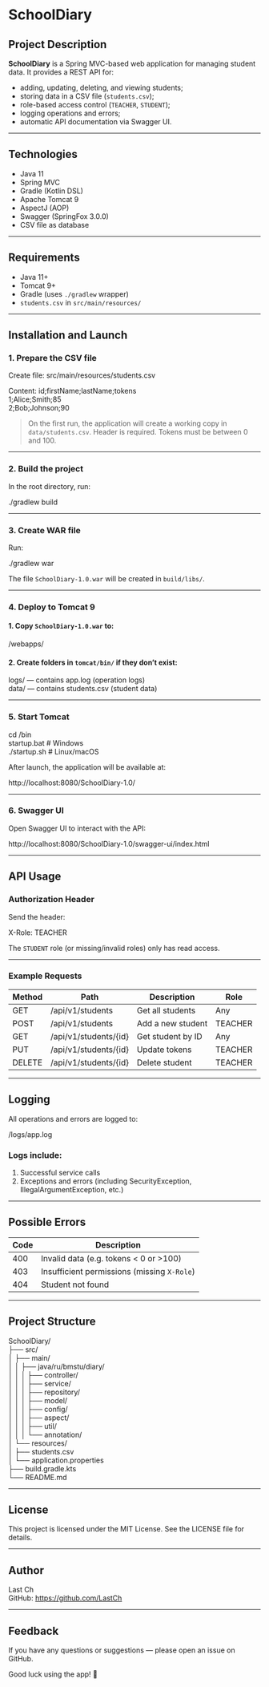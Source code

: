 # SchoolDiary

## Project Description

**SchoolDiary** is a Spring MVC-based web application for managing student data. It provides a REST API for:

- adding, updating, deleting, and viewing students;
- storing data in a CSV file (`students.csv`);
- role-based access control (`TEACHER`, `STUDENT`);
- logging operations and errors;
- automatic API documentation via Swagger UI.

---

## Technologies

- Java 11
- Spring MVC
- Gradle (Kotlin DSL)
- Apache Tomcat 9
- AspectJ (AOP)
- Swagger (SpringFox 3.0.0)
- CSV file as database

---

## Requirements

- Java 11+
- Tomcat 9+
- Gradle (uses `./gradlew` wrapper)
- `students.csv` in `src/main/resources/`

---

## Installation and Launch

### 1. Prepare the CSV file

Create file: src/main/resources/students.csv

Content:
id;firstName;lastName;tokens  
1;Alice;Smith;85  
2;Bob;Johnson;90

> On the first run, the application will create a working copy in `data/students.csv`. Header is required. Tokens must be between 0 and 100.

---

### 2. Build the project

In the root directory, run:

./gradlew build

---

### 3. Create WAR file

Run:

./gradlew war

The file `SchoolDiary-1.0.war` will be created in `build/libs/`.

---

### 4. Deploy to Tomcat 9

#### 1. Copy `SchoolDiary-1.0.war` to:

<tomcat>/webapps/

#### 2. Create folders in `tomcat/bin/` if they don’t exist:

logs/ — contains app.log (operation logs)  
data/ — contains students.csv (student data)

---

### 5. Start Tomcat

cd <tomcat>/bin  
startup.bat    # Windows  
./startup.sh   # Linux/macOS

After launch, the application will be available at:

http://localhost:8080/SchoolDiary-1.0/

---

### 6. Swagger UI

Open Swagger UI to interact with the API:

http://localhost:8080/SchoolDiary-1.0/swagger-ui/index.html

---

## API Usage

### Authorization Header

Send the header:

X-Role: TEACHER

The `STUDENT` role (or missing/invalid roles) only has read access.

---

### Example Requests

| Method | Path                    | Description          | Role    |
|--------|-------------------------|----------------------|---------|
| GET    | /api/v1/students        | Get all students     | Any     |
| POST   | /api/v1/students        | Add a new student    | TEACHER |
| GET    | /api/v1/students/{id}   | Get student by ID    | Any     |
| PUT    | /api/v1/students/{id}   | Update tokens        | TEACHER |
| DELETE | /api/v1/students/{id}   | Delete student       | TEACHER |

---


## Logging

All operations and errors are logged to:

<tomcat>/logs/app.log

### Logs include:

1. Successful service calls
2. Exceptions and errors (including SecurityException, IllegalArgumentException, etc.)

---

## Possible Errors

Code | Description  
-----|------------  
400  | Invalid data (e.g. tokens < 0 or >100)  
403  | Insufficient permissions (missing `X-Role`)  
404  | Student not found

---

## Project Structure

SchoolDiary/  
├── src/  
│   ├── main/  
│   │   ├── java/ru/bmstu/diary/  
│   │   │   ├── controller/  
│   │   │   ├── service/  
│   │   │   ├── repository/  
│   │   │   ├── model/  
│   │   │   ├── config/  
│   │   │   ├── aspect/  
│   │   │   ├── util/  
│   │   │   └── annotation/  
│   └── resources/  
│       ├── students.csv  
│       └── application.properties  
├── build.gradle.kts  
└── README.md

---


## License

This project is licensed under the MIT License. See the LICENSE file for details.

---

## Author

Last Ch  
GitHub: https://github.com/LastCh

---

## Feedback

If you have any questions or suggestions — please open an issue on GitHub.

Good luck using the app! 🚀
